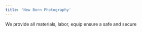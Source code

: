 ```yaml
---
title: 'New Born Photography'
---
```


We provide all materials, labor, equip ensure a safe and secure
